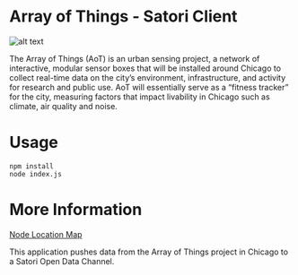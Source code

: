 # Array of Things - Satori Client
![alt text](https://arrayofthings.github.io/images/ArrayofThingsLogo-small.png "Aot Logo")



The Array of Things (AoT) is an urban sensing project, a network of interactive, modular sensor boxes that will be installed around Chicago to collect real-time data on the city’s environment, infrastructure, and activity for research and public use. AoT will essentially serve as a “fitness tracker” for the city, measuring factors that impact livability in Chicago such as climate, air quality and noise.  

# Usage
```
npm install
node index.js
```

# More Information
[Node Location Map](https://arrayofthings.github.io/node-locations.html)

This application pushes data from the Array of Things project in Chicago to a Satori Open Data Channel.
